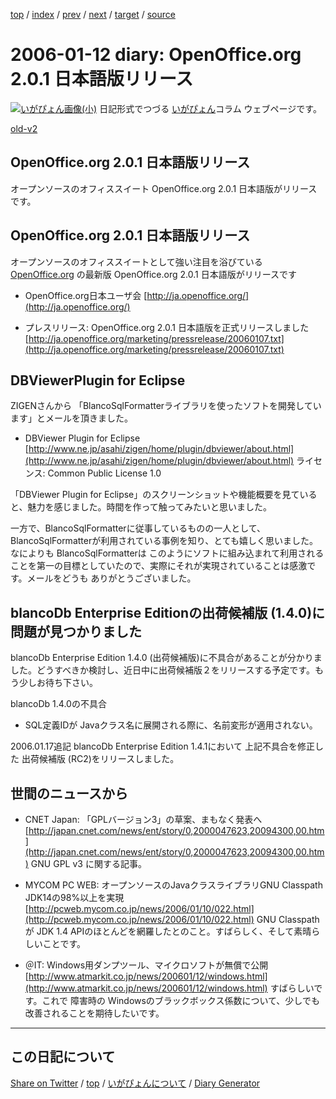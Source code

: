 [top](../index.html) 
 / [index](index.html) 
 / [prev](ig060111.html) 
 / [next](ig060113.html) 
 / [target](https://igapyon.github.io/diary/2006/ig060112.html) 
 / [source](https://github.com/igapyon/diary/blob/gh-pages/2006/ig060112.html.src.md) 

2006-01-12 diary: OpenOffice.org 2.0.1 日本語版リリース
=====================================================================================================
[![いがぴょん画像(小)](https://igapyon.github.io/diary/images/iga200306s.jpg "いがぴょん")](https://igapyon.github.io/diary/memo/memoigapyon.html) 日記形式でつづる [いがぴょん](https://igapyon.github.io/diary/memo/memoigapyon.html)コラム ウェブページです。

[old-v2](ig060112-orig.html)

## OpenOffice.org 2.0.1 日本語版リリース

オープンソースのオフィススイート OpenOffice.org 2.0.1 日本語版がリリースです。


## OpenOffice.org 2.0.1 日本語版リリース

オープンソースのオフィススイートとして強い注目を浴びている [OpenOffice.org](http://ja.openoffice.org/) の最新版 OpenOffice.org
2.0.1 日本語版がリリースです

* OpenOffice.org日本ユーザ会
  [http://ja.openoffice.org/](http://ja.openoffice.org/)
  
* プレスリリース: OpenOffice.org 2.0.1 日本語版を正式リリースしました
  [http://ja.openoffice.org/marketing/pressrelease/20060107.txt](http://ja.openoffice.org/marketing/pressrelease/20060107.txt)

## DBViewerPlugin for Eclipse

ZIGENさんから 「BlancoSqlFormatterライブラリを使ったソフトを開発しています」とメールを頂きました。

* DBViewer Plugin for Eclipse
  [http://www.ne.jp/asahi/zigen/home/plugin/dbviewer/about.html](http://www.ne.jp/asahi/zigen/home/plugin/dbviewer/about.html)
  ライセンス: Common Public License 1.0

「DBViewer Plugin for Eclipse」のスクリーンショットや機能概要を見ていると、魅力を感じました。時間を作って触ってみたいと思いました。

一方で、BlancoSqlFormatterに従事しているものの一人として、BlancoSqlFormatterが利用されている事例を知り、とても嬉しく思いました。なによりも
BlancoSqlFormatterは このようにソフトに組み込まれて利用されることを第一の目標としていたので、実際にそれが実現されていることは感激です。メールをどうも ありがとうございました。

## blancoDb Enterprise Editionの出荷候補版 (1.4.0)に問題が見つかりました

blancoDb Enterprise Edition 1.4.0 (出荷候補版)に不具合があることが分かりました。どうすべきか検討し、近日中に出荷候補版２をリリースする予定です。もう少しお待ち下さい。

blancoDb 1.4.0の不具合

* SQL定義IDが Javaクラス名に展開される際に、名前変形が適用されない。

2006.01.17追記 blancoDb Enterprise Edition 1.4.1において 上記不具合を修正した 出荷候補版 (RC2)をリリースしました。

## 世間のニュースから

* CNET Japan: 「GPLバージョン3」の草案、まもなく発表へ
  [http://japan.cnet.com/news/ent/story/0,2000047623,20094300,00.htm](http://japan.cnet.com/news/ent/story/0,2000047623,20094300,00.htm)
  GNU GPL v3 に関する記事。
  
* MYCOM PC WEB: オープンソースのJavaクラスライブラリGNU Classpath JDK14の98%以上を実現
  [http://pcweb.mycom.co.jp/news/2006/01/10/022.html](http://pcweb.mycom.co.jp/news/2006/01/10/022.html)
  GNU Classpathが JDK 1.4 APIのほとんどを網羅したとのこと。すばらしく、そして素晴らしいことです。
  
* ＠IT: Windows用ダンプツール、マイクロソフトが無償で公開
  [http://www.atmarkit.co.jp/news/200601/12/windows.html](http://www.atmarkit.co.jp/news/200601/12/windows.html)
  すばらしいです。これで 障害時の Windowsのブラックボックス係数について、少しでも改善されることを期待したいです。

----------------------------------------------------------------------------------------------------

## この日記について

[Share on Twitter](https://twitter.com/intent/tweet?hashtags=igapyon%2Cdiary%2C%E3%81%84%E3%81%8C%E3%81%B4%E3%82%87%E3%82%93&text=OpenOffice.org+2.0.1+%E6%97%A5%E6%9C%AC%E8%AA%9E%E7%89%88%E3%83%AA%E3%83%AA%E3%83%BC%E3%82%B9&url=https%3A%2F%2Figapyon.github.io%2Fdiary%2F2006%2Fig060112.html) / [top](../index.html) / [いがぴょんについて](https://igapyon.github.io/diary/memo/memoigapyon.html) / [Diary Generator](https://github.com/igapyon/igapyonv3)
